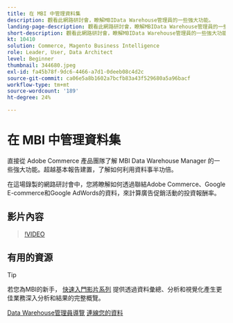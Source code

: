 ```yaml
---
title: 在 MBI 中管理資料集
description: 觀看此網路研討會，瞭解MBIData Warehouse管理員的一些強大功能。
landing-page-description: 觀看此網路研討會，瞭解MBIData Warehouse管理員的一些強大功能。
short-description: 觀看此網路研討會，瞭解MBIData Warehouse管理員的一些強大功能。
kt: 10410
solution: Commerce, Magento Business Intelligence
role: Leader, User, Data Architect
level: Beginner
thumbnail: 344680.jpeg
exl-id: fa45b78f-9dc6-4466-a7d1-0deeb08c4d2c
source-git-commit: ca06e5a8b1602a7bcfb83a43f529680a5a96bacf
workflow-type: tm+mt
source-wordcount: '189'
ht-degree: 24%

---
```


# 在 MBI 中管理資料集

直接從 Adobe Commerce 產品團隊了解 MBI Data Warehouse Manager 的一些強大功能。超越基本報告建置，了解如何利用資料事半功倍。

在這場錄製的網路研討會中，您將瞭解如何透過聯結Adobe Commerce、Google E-commerce和Google AdWords的資料，來計算廣告促銷活動的投資報酬率。

## 影片內容

>[!VIDEO](https://video.tv.adobe.com/v/344680?quality=12&learn=on)

## 有用的資源

>[!TIP]
>
>若您為MBI的新手， [快速入門影片系列](https://experienceleague.adobe.com/docs/commerce-learn/tutorials/mbi/introduction/1-overview.html) 提供透過資料彙總、分析和視覺化產生更佳業務深入分析和結果的完整概覽。

[Data Warehouse管理員導覽](https://experienceleague.adobe.com/docs/commerce-business-intelligence/mbi/analyze/warehouse-manager/tour-dwm.html)
[連線您的資料](https://experienceleague.adobe.com/docs/commerce-business-intelligence/mbi/analyze/connecting/connecting-data.html)
